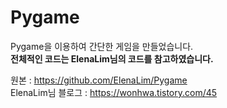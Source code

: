 # Pygame
Pygame을 이용하여 간단한 게임을 만들었습니다.   
**전체적인 코드는 ElenaLim님의 코드를 참고하였습니다.**   
   


원본 : https://github.com/ElenaLim/Pygame   
ElenaLim님 블로그 : https://wonhwa.tistory.com/45   
   
   
   
   





